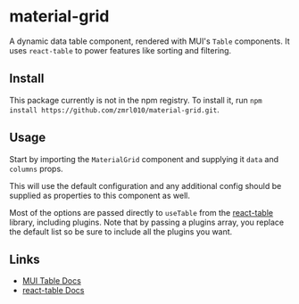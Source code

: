 # material-grid

A dynamic data table component, rendered with MUI's `Table` components. It uses `react-table` to power features like sorting and filtering.

## Install

This package currently is not in the npm registry. To install it, run `npm install https://github.com/zmrl010/material-grid.git`.

## Usage

Start by importing the `MaterialGrid` component and supplying it `data` and `columns` props.

This will use the default configuration and any additional config should be supplied as properties to this component as well.

Most of the options are passed directly to `useTable` from the [react-table](https://react-table.tanstack.com/docs/quick-start) library, including plugins. Note that by passing a plugins array, you replace the default list so be sure to include all the plugins you want.

## Links

- [MUI Table Docs](https://mui.com/material-ui/react-table/)
- [react-table Docs](https://react-table.tanstack.com/docs/overview)
